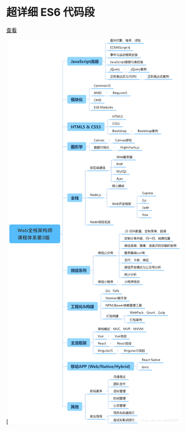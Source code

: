 # 超详细 ES6 代码段

[查看](https://www.jianshu.com/p/17b1a00fa3c3)

[![前端技术栈](./img/frontEndTechStack.png "百度logo")
